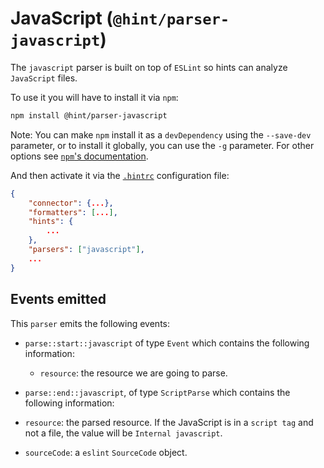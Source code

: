 # JavaScript (`@hint/parser-javascript`)

The `javascript` parser is built on top of `ESLint` so hints can
analyze `JavaScript` files.

To use it you will have to install it via `npm`:

```bash
npm install @hint/parser-javascript
```

Note: You can make `npm` install it as a `devDependency` using the
`--save-dev` parameter, or to install it globally, you can use the
`-g` parameter. For other options see [`npm`'s
documentation](https://docs.npmjs.com/cli/install).

And then activate it via the [`.hintrc`][hintrc] configuration file:

```json
{
    "connector": {...},
    "formatters": [...],
    "hints": {
        ...
    },
    "parsers": ["javascript"],
    ...
}
```

## Events emitted

This `parser` emits the following events:

* `parse::start::javascript` of type `Event` which contains the following
  information:

  * `resource`: the resource we are going to parse.

* `parse::end::javascript`, of type `ScriptParse` which contains the following
  information:

* `resource`: the parsed resource. If the JavaScript is in
  a `script tag` and not a file, the value will be `Internal
  javascript`.
* `sourceCode`: a `eslint` `SourceCode` object.

<!-- Link labels: -->

[hintrc]: https://webhint.io/docs/user-guide/configuring-webhint/summary/
